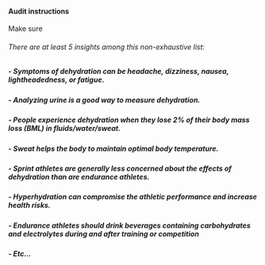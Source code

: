 #### Audit instructions

Make sure 

###### There are at least 5 insights among this non-exhaustive list: 

##### - Symptoms of dehydration can be headache, dizziness, nausea, lightheadedness, or fatigue.
##### - Analyzing urine is a good way to measure dehydration.
##### - People experience dehydration when they lose 2% of their body mass loss (BML) in fluids/water/sweat.
##### - Sweat helps the body to maintain optimal body temperature.
##### - Sprint athletes are generally less concerned about the effects of dehydration than are endurance athletes.
##### - Hyperhydration can compromise the athletic performance and increase health risks.
##### - Endurance athletes should drink beverages containing carbohydrates and electrolytes during and after training or competition
##### - Etc...